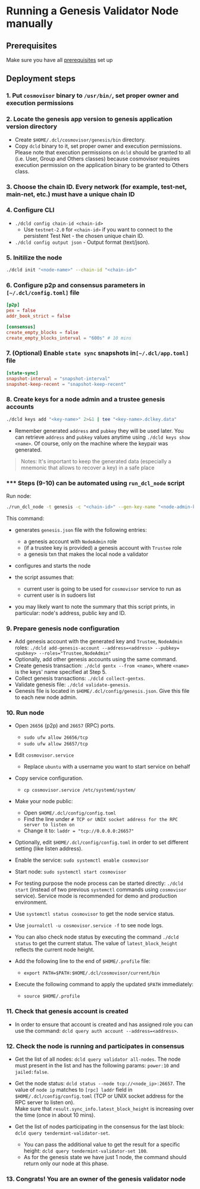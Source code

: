 # Running a Genesis Validator Node manually

## Prerequisites

Make sure you have all [prerequisites](./prerequisites.md) set up

## Deployment steps

### 1. Put `cosmovisor` binary to `/usr/bin/`, set proper owner and execution permissions

### 2. Locate the genesis app version to genesis application version directory

- Create `$HOME/.dcl/cosmovisor/genesis/bin` directory.
- Copy `dcld` binary to it, set proper owner and execution permissions.
    Please note that execution permissions on `dcld` should be granted to all (i.e. User, Group and Others classes)
    because cosmovisor requires execution permission on the application binary to be granted to Others class.

### 3. Choose the chain ID. Every network (for example, test-net, main-net, etc.) must have a unique chain ID

### 4. Configure CLI

- `./dcld config chain-id <chain-id>`
  - Use `testnet-2.0` for `<chain-id>` if you want to connect to the persistent Test Net - the chosen unique chain ID.
- `./dcld config output json` - Output format (text/json).

### 5. Initilize the node

```bash
./dcld init "<node-name>" --chain-id "<chain-id>"
```

### 6. Configure p2p and consensus parameters in `[~/.dcl/config.toml]` file

  ```toml
  [p2p]
  pex = false
  addr_book_strict = false

  [consensus]
  create_empty_blocks = false
  create_empty_blocks_interval = "600s" # 10 mins
  ```

### 7. (Optional) Enable `state sync` snapshots in`[~/.dcl/app.toml]` file

  ```toml
  [state-sync]
  snapshot-interval = "snapshot-interval"
  snapshot-keep-recent = "snapshot-keep-recent"
  ```

### 8. Create keys for a node admin and a trustee genesis accounts

```bash
./dcld keys add "<key-name>" 2>&1 | tee "<key-name>.dclkey.data"
```

- Remember generated `address` and `pubkey` they will be used later.
You can retrieve `address` and `pubkey` values anytime using `./dcld keys show <name>`.
Of course, only on the machine where the keypair was generated.

> Notes: It's important to keep the generated data (especially a mnemonic that allows to recover a key) in a safe place

### *** Steps (9-10) can be automated using `run_dcl_node` script

Run node:

```bash
./run_dcl_node -t genesis -c "<chain-id>" --gen-key-name "<node-admin-key>" [--gen-key-name-trustee "<trustee-key>"] "<node-name>"
```

This command:

- generates `genesis.json` file with the following entries:
  - a genesis account with `NodeAdmin` role
  - (if a trustee key is provided) a genesis account with `Trustee` role
  - a genesis txn that makes the local node a validator
- configures and starts the node

- the script assumes that:
  - current user is going to be used for `cosmovisor` service to run as
  - current user is in sudoers list
- you may likely want to note the summary that this script prints, in particular: node's address, public key and ID.

### 9. Prepare genesis node configuration

- Add genesis account with the generated key and `Trustee`, `NodeAdmin` roles:
`./dcld add-genesis-account --address=<address> --pubkey=<pubkey> --roles="Trustee,NodeAdmin"`
- Optionally, add other genesis accounts using the same command.
- Create genesis transaction: `./dcld gentx --from <name>`, where `<name>` is the keys' name specified at Step 5.
- Collect genesis transactions: `./dcld collect-gentxs`.
- Validate genesis file: `./dcld validate-genesis`.
- Genesis file is located in `$HOME/.dcl/config/genesis.json`. Give this file to each new node admin.

### 10. Run node

- Open `26656` (p2p) and `26657` (RPC) ports.
  - `sudo ufw allow 26656/tcp`
  - `sudo ufw allow 26657/tcp`
- Edit `cosmovisor.service`
  - Replace `ubuntu` with a username you want to start service on behalf
- Copy service configuration.
  - `cp cosmovisor.service /etc/systemd/system/`
- Make your node public:
  - Open `$HOME/.dcl/config/config.toml`
  - Find the line under `# TCP or UNIX socket address for the RPC server to listen on`
  - Change it to: `laddr = "tcp://0.0.0.0:26657"`
- Optionally, edit `$HOME/.dcl/config/config.toml` in order to set different setting (like listen address).
- Enable the service: `sudo systemctl enable cosmovisor`
- Start node: `sudo systemctl start cosmovisor`
- For testing purpose the node process can be started directly: `./dcld start` (instead of two previous `systemctl` commands using `cosmovisor` service).
Service mode is recommended for demo and production environment.

- Use `systemctl status cosmovisor` to get the node service status.
- Use `journalctl -u cosmovisor.service -f` to see node logs.
- You can also check node status by executing the command `./dcld status` to get the current status.
    The value of `latest_block_height` reflects the current node height.

- Add the following line to the end of `$HOME/.profile` file:
  - `export PATH=$PATH:$HOME/.dcl/cosmovisor/current/bin`
- Execute the following command to apply the updated `$PATH` immediately:
  - `source $HOME/.profile`

### 11. Check that genesis account is created

- In order to ensure that account is created and has assigned role you can use the command:
`dcld query auth account --address=<address>`.

### 12. Check the node is running and participates in consensus

- Get the list of all nodes: `dcld query validator all-nodes`.
The node must present in the list and has the following params: `power:10` and `jailed:false`.

- Get the node status: `dcld status --node tcp://<node_ip>:26657`.
The value of `node ip` matches to `[rpc] laddr` field in `$HOME/.dcl/config/config.toml`
(TCP or UNIX socket address for the RPC server to listen on).  
Make sure that `result.sync_info.latest_block_height` is increasing over the time (once in about 10 mins).

- Get the list of nodes participating in the consensus for the last block: `dcld query tendermint-validator-set`.
  - You can pass the additional value to get the result for a specific height: `dcld query tendermint-validator-set 100`.
  - As for the genesis state we have just 1 node, the command should return only our node at this phase.

### 13. Congrats! You are an owner of the genesis validator node
